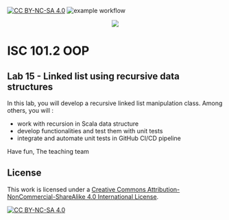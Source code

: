 [![CC BY-NC-SA 4.0][cc-by-nc-sa-shield]][cc-by-nc-sa]
![example workflow](https://github.com/github/docs/actions/workflows/run-gradle.yml/badge.svg)

<p align="center">
  <a href="https://isc.hevs.ch">
  <img src="https://user-images.githubusercontent.com/4624112/214764929-89aa8609-c540-4cc0-9905-23886814772e.png"/>    
  </a>
</p>

# ISC 101.2 OOP

## Lab 15 - Linked list using recursive data structures

In this lab, you will develop a recursive linked list manipulation class. Among others, you will : 

- work with recursion in Scala data structure
- develop functionalities and test them with unit tests
- integrate and automate unit tests in GitHub CI/CD pipeline 

Have fun, 
The teaching team

## License
This work is licensed under a
[Creative Commons Attribution-NonCommercial-ShareAlike 4.0 International License][cc-by-nc-sa].

[![CC BY-NC-SA 4.0][cc-by-nc-sa-image]][cc-by-nc-sa]

[cc-by-nc-sa]: http://creativecommons.org/licenses/by-nc-sa/4.0/
[cc-by-nc-sa-image]: https://licensebuttons.net/l/by-nc-sa/4.0/88x31.png
[cc-by-nc-sa-shield]: https://img.shields.io/badge/License-CC%20BY--NC--SA%204.0-lightgrey.svg
